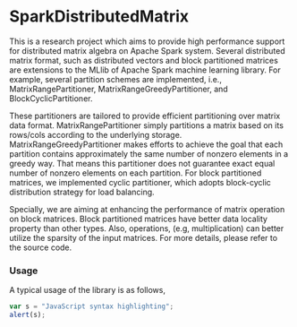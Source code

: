 # SparkDistributedMatrix
This is a research project which aims to provide high performance support for distributed matrix algebra on Apache Spark system. Several distributed matrix format, such as distributed vectors and block partitioned matrices are extensions to the MLlib of Apache Spark machine learning library. For example, several partition schemes are implemented, i.e., MatrixRangePartitioner, MatrixRangeGreedyPartitioner, and BlockCyclicPartitioner.

These partitioners are tailored to provide efficient partitioning over matrix data format. MatrixRangePartitioner simply partitions a matrix based on its rows/cols according to the underlying storage. MatrixRangeGreedyPartitioner makes efforts to achieve the goal that each partition contains approximately the same number of nonzero elements in a greedy way. That means this partitioner does not guarantee exact equal number of  nonzero elements on each partition. For block partitioned matrices, we implemented cyclic partitioner, which adopts block-cyclic distribution strategy for load balancing. 

Specially, we are aiming at enhancing the performance of matrix operation on block matrices. Block partitioned matrices have better data locality property than other types. Also, operations, (e.g, multiplication) can better utilize the sparsity of the input matrices. For more details, please refer to the source code.

### Usage
A typical usage of the library is as follows, 
```javascript
var s = "JavaScript syntax highlighting";
alert(s);
```
